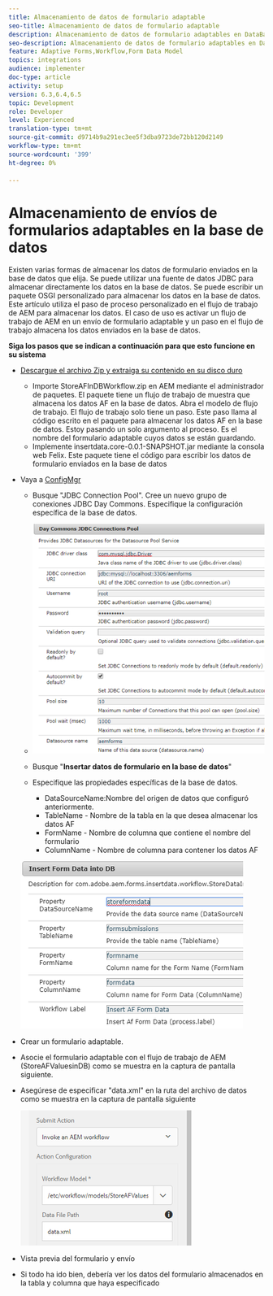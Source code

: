 ```yaml
---
title: Almacenamiento de datos de formulario adaptable
seo-title: Almacenamiento de datos de formulario adaptable
description: Almacenamiento de datos de formulario adaptables en DataBase como parte de su flujo de trabajo de AEM
seo-description: Almacenamiento de datos de formulario adaptables en DataBase como parte de su flujo de trabajo de AEM
feature: Adaptive Forms,Workflow,Form Data Model
topics: integrations
audience: implementer
doc-type: article
activity: setup
version: 6.3,6.4,6.5
topic: Development
role: Developer
level: Experienced
translation-type: tm+mt
source-git-commit: d9714b9a291ec3ee5f3dba9723de72bb120d2149
workflow-type: tm+mt
source-wordcount: '399'
ht-degree: 0%

---
```



# Almacenamiento de envíos de formularios adaptables en la base de datos

Existen varias formas de almacenar los datos de formulario enviados en la base de datos que elija. Se puede utilizar una fuente de datos JDBC para almacenar directamente los datos en la base de datos. Se puede escribir un paquete OSGI personalizado para almacenar los datos en la base de datos. Este artículo utiliza el paso de proceso personalizado en el flujo de trabajo de AEM para almacenar los datos.
El caso de uso es activar un flujo de trabajo de AEM en un envío de formulario adaptable y un paso en el flujo de trabajo almacena los datos enviados en la base de datos.

**Siga los pasos que se indican a continuación para que esto funcione en su sistema**

* [Descargue el archivo Zip y extraiga su contenido en su disco duro](assets/storeafdataindb.zip)

   * Importe StoreAFInDBWorkflow.zip en AEM mediante el administrador de paquetes. El paquete tiene un flujo de trabajo de muestra que almacena los datos AF en la base de datos. Abra el modelo de flujo de trabajo. El flujo de trabajo solo tiene un paso. Este paso llama al código escrito en el paquete para almacenar los datos AF en la base de datos. Estoy pasando un solo argumento al proceso. Es el nombre del formulario adaptable cuyos datos se están guardando.
   * Implemente insertdata.core-0.0.1-SNAPSHOT.jar mediante la consola web Felix. Este paquete tiene el código para escribir los datos de formulario enviados en la base de datos

* Vaya a [ConfigMgr](http://localhost:4502/system/console/configMgr)

   * Busque &quot;JDBC Connection Pool&quot;. Cree un nuevo grupo de conexiones JDBC Day Commons. Especifique la configuración específica de la base de datos.

   * ![grupo de conexiones jdbc](assets/jdbc-connection-pool.png)
   * Busque &quot;**Insertar datos de formulario en la base de datos**&quot;
   * Especifique las propiedades específicas de la base de datos.
      * DataSourceName:Nombre del origen de datos que configuró anteriormente.
      * TableName - Nombre de la tabla en la que desea almacenar los datos AF
      * FormName - Nombre de columna que contiene el nombre del formulario
      * ColumnName - Nombre de columna para contener los datos AF

   ![insertdata](assets/insertdata.PNG)

* Crear un formulario adaptable.

* Asocie el formulario adaptable con el flujo de trabajo de AEM (StoreAFValuesinDB) como se muestra en la captura de pantalla siguiente.

* Asegúrese de especificar &quot;data.xml&quot; en la ruta del archivo de datos como se muestra en la captura de pantalla siguiente

   ![presentación](assets/submissionafforms.png)

* Vista previa del formulario y envío

* Si todo ha ido bien, debería ver los datos del formulario almacenados en la tabla y columna que haya especificado



